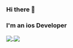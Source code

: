 ### Hi there 👋
### I'm an ios Developer 

<a href="https://github.com/ejssong/github-readme-stats">
  <img align="center" src="https://github-readme-stats.vercel.app/api?username=ejssong&show_icons=true&theme=dark" />
</a>
<a href="https://github.com/ejssong/github-readme-stats">
  <img align="center" src="https://github-readme-stats.vercel.app/api/top-langs/?username=ejssong&layout=compact&theme=dark)](https://github.com/ejssong/github-readme-stats" />
</a>

<!--
![GitHub stats](https://github-readme-stats.vercel.app/api?username=ejssong&show_icons=true&theme=dark)
[![Top Langs](https://github-readme-stats.vercel.app/api/top-langs/?username=ejssong&layout=compact&theme=dark)](https://github.com/ejssong/github-readme-stats)
--!>
<!--
**ejssong/ejssong** is a ✨ _special_ ✨ repository because its `README.md` (this file) appears on your GitHub profile.

Here are some ideas to get you started:

- 🔭 I’m currently working on ...
- 🌱 I’m currently learning ...
- 👯 I’m looking to collaborate on ...
- 🤔 I’m looking for help with ...
- 💬 Ask me about ...
- 📫 How to reach me: ...
- 😄 Pronouns: ...
- ⚡ Fun fact: ...
-->

